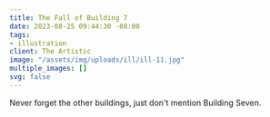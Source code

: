 ```yaml
---
title: The Fall of Building 7
date: 2023-08-25 09:44:30 -08:00
tags:
- illustration
client: The Artistic
image: "/assets/img/uploads/ill/ill-11.jpg"
multiple_images: []
svg: false
---
```


Never forget the other buildings, just don't mention Building Seven.
